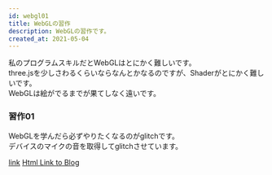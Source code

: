 ```yaml
---
id: webgl01
title: WebGLの習作
description: WebGLの習作です。
created_at: 2021-05-04
---
```


私のプログラムスキルだとWebGLはとにかく難しいです。  
three.jsを少しさわるくらいならなんとかなるのですが、Shaderがとにかく難しいです。  
WebGLは絵がでるまでが果てしなく遠いです。  


### 習作01

WebGLを学んだら必ずやりたくなるのがglitchです。  
デバイスのマイクの音を取得してglitchさせています。

<dynamic-image path="portfolio/images/webgl01.gif" alt="webglイメージ"><dynamic-image>

[link](https://nogson.github.io/glsl_01/)
<a href="/articles">Html Link to Blog</a>
